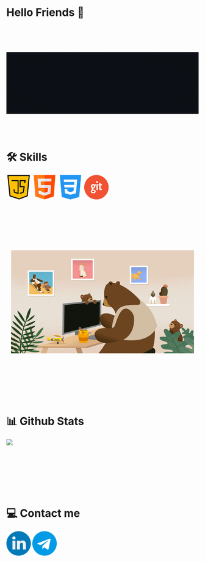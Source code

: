 # Hello Friends 👋

<p align="center">
    <br><br><br><br>
  <img src="My info 1.gif" alt="myInfo"></img>  
  <br><br><br><br>
  
</p>

# 🛠 Skills
<p align="left">
    <img src="https://github.com/Mohammadflht/Mohammadflht/blob/master/java-script.png"></img>
    <img src="https://github.com/Mohammadflht/Mohammadflht/blob/master/html_1051277.png"></img>
    <img src="https://github.com/Mohammadflht/Mohammadflht/blob/master/css-3_732190.png"></img>
    <img src="https://github.com/Mohammadflht/Mohammadflht/blob/master/git_4494740.png"></img>
</p>

<br><br><br>
<br><br><br>

<p align="center">
  <img src="https://github.com/Mohammadflht/Mohammadflht/blob/master/giphy.gif"></img>
</p>

<br><br><br>
<br><br><br>

# 📊 Github Stats
![](https://github-readme-streak-stats.herokuapp.com/?user=mohammadflht&theme=chartreuse-dark&hide_border=false)

<br><br><br>
<br><br><br>

# 💻 Contact me
<a target="_blank" href="https://www.linkedin.com/in/mohammad-flht/" rel="some text"><img src="https://github.com/Mohammadflht/Mohammadflht/blob/master/linkedin_145807.png" alt="Linkedin"/></a>
<a target="_blank" href="https://t.me/Moh_flht" rel="some text"><img src="https://github.com/Mohammadflht/Mohammadflht/blob/master/telegram_2111646.png" alt="Telegram"/></a>
